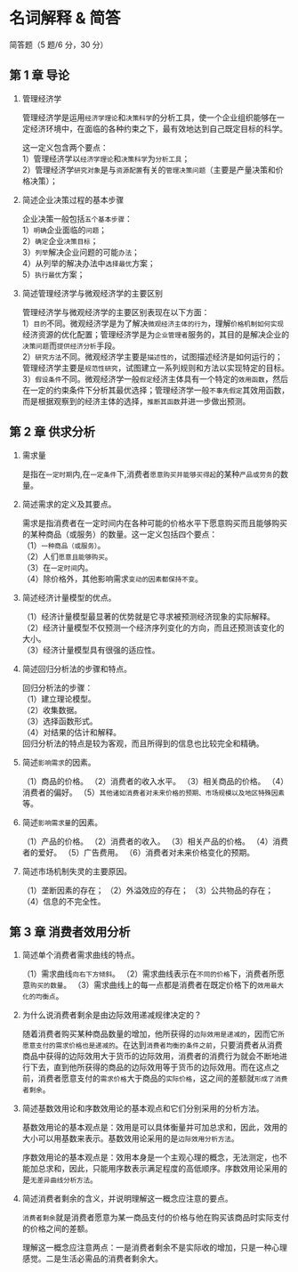 # 名词解释 & 简答

简答题（5 题/6 分，30 分）

## 第 1 章 导论

1. 管理经济学

   管理经济学是运用`经济学理论`和`决策科学`的分析工具，使一个企业组织能够在一定经济环境中，在面临的各种约束之下，最有效地达到自己既定目标的科学。

   这一定义包含两个要点：  
   1）管理经济学以`经济学理论`和`决策科学`为`分析工具`；  
   2）管理经济学`研究对象`是与`资源配置`有关的`管理决策问题`（主要是产量决策和价格决策）；

2. 简述企业决策过程的基本步骤

   企业决策一般包括`五个基本步骤`：  
   1）`明确`企业面临的`问题`；  
   2）`确定`企业`决策目标`；  
   3）`列举`解决企业问题的可能`办法`；  
   4）从列举的解决办法中`选择最优`方案；  
   5）`执行最优`方案；

3. 简述管理经济学与微观经济学的主要区别

   管理经济学与微观经济学的主要区别表现在以下方面：  
   1）`目的`不同。微观经济学是为了解决`微观经济主体的行为`，理解`价格机制如何实现`经济资源的优化配置；管理经济学是为`企业管理者`服务的，其目的是解决企业的`决策问题`而`提供经济分析`手段。  
   2）`研究方法`不同。微观经济学主要是`描述性的`，试图描述经济是如何运行的；管理经济学主要是`规范性研究`，试图建立一系列规则和方法以实现特定的目标。  
   3）`假设条件`不同。微观经济学一般`假定`经济主体具有一个特定的`效用函数`，然后在一定的约束条件下分析其最优选择；管理经济学一般`不事先假定`其效用函数，而是根据观察到的经济主体的选择，`推断其函数`并进一步做出预测。

## 第 2 章 供求分析

1. 需求量

   是指在`一定时期`内,在`一定条件`下,消费者`愿意购买并能够买得起`的某种`产品或劳务`的数量。

2. 简述需求的定义及其要点。

   需求是指消费者在一定时间内在各种可能的价格水平下愿意购买而且能够购买的某种商品（或服务）的数量。这一定义包括四个要点：  
   （1）`一种商品（或服务）`。  
   （2）人们`愿意且能够购买`。  
   （3）在`一定时间`内。  
   （4）除价格外，其他影响需求`变动的因素都保持不变`。

3. 简述经济计量模型的优点。

   （1）经济计量模型最显著的优势就是它寻求被预测经济现象的实际解释。  
   （2）经济计量模型不仅预测一个经济序列变化的方向，而且还预测该变化的大小。  
   （3）经济计量模型具有很强的适应性。

4. 简述回归分析法的步骤和特点。

   回归分析法的步骤：  
   （1）建立理论模型。  
   （2）收集数据。  
   （3）选择函数形式。  
   （4）对结果的估计和解释。  
   回归分析法的特点是较为客观，而且所得到的信息也比较完全和精确。

5. 简述`影响需求`的因素。

   （1）商品的价格。
   （2）消费者的收入水平。
   （3）相关商品的价格。
   （4）消费者的偏好。
   （5）`其他诸如消费者对未来价格的预期、市场规模以及地区特殊因素`等。

6. 简述`影响需求量`的因素。

   （1）产品的价格。
   （2）消费者的收入。
   （3）相关产品的价格。
   （4）消费者的爱好。
   （5）广告费用。
   （6）消费者对未来价格变化的预期。

7. 简述市场机制失灵的主要原因。

   （1）垄断因素的存在；
   （2）外溢效应的存在；
   （3）公共物品的存在；
   （4）信息的不完全性。

## 第 3 章 消费者效用分析

1. 简述单个消费者需求曲线的特点。

   （1）需求曲线`向右下方倾斜`。
   （2）需求曲线表示在`不同的价格`下，消费者所愿意`购买的数量`。
   （3）需求曲线上的每一点都是消费者在既定价格下的`效用最大化的均衡点`。

2. 为什么说消费者剩余是由边际效用递减规律决定的？

   随着消费者购买某种商品数量的增加，他所获得的`边际效用是递减的`，因而它`所愿意支付的需求价格也是递减的`。在达到`消费者均衡的条件之前`，只要消费者从消费商品中获得的边际效用大于货币的边际效用，消费者的消费行为就会不断地进行下去，直到他所获得的商品的边际效用等于货币的边际效用。而在这点之前，消费者愿意支付的`需求价格`大于商品的`实际价格`，这之间的差额就`形成了消费者剩余`。

3. 简述基数效用论和序数效用论的基本观点和它们分别采用的分析方法。

   基数效用论的基本观点是：效用是可以具体衡量并可加总求和，因此，效用的大小可以用基数来表示。基数效用论采用的是`边际效用分析方法`。

   序数效用论的基本观点是：效用本身是一个主观心理的概念，无法测定，也不能加总求和，因此，只能用序数表示满足程度的高低顺序。序数效用论采用的是`无差异曲线分析方法`。

4. 简述消费者剩余的含义，并说明理解这一概念应注意的要点。

   `消费者剩余`就是消费者愿意为某一商品支付的价格与他在购买该商品时实际支付的价格之间的差额。

   理解这一概念应注意两点：一是消费者剩余不是实际收的增加，只是一种心理感觉。二是生活必需品的消费者剩余大。

